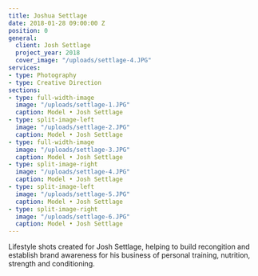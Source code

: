 ```yaml
---
title: Joshua Settlage
date: 2018-01-28 09:00:00 Z
position: 0
general:
  client: Josh Settlage
  project_year: 2018
  cover_image: "/uploads/settlage-4.JPG"
services:
- type: Photography
- type: Creative Direction
sections:
- type: full-width-image
  image: "/uploads/settlage-1.JPG"
  caption: Model • Josh Settlage
- type: split-image-left
  image: "/uploads/settlage-2.JPG"
  caption: Model • Josh Settlage
- type: full-width-image
  image: "/uploads/settlage-3.JPG"
  caption: Model • Josh Settlage
- type: split-image-right
  image: "/uploads/settlage-4.JPG"
  caption: Model • Josh Settlage
- type: split-image-left
  image: "/uploads/settlage-5.JPG"
  caption: Model • Josh Settlage
- type: split-image-right
  image: "/uploads/settlage-6.JPG"
  caption: Model • Josh Settlage
---
```


Lifestyle shots created for Josh Settlage, helping to build recongition and establish brand awareness for his business of personal training, nutrition, strength and conditioning.
